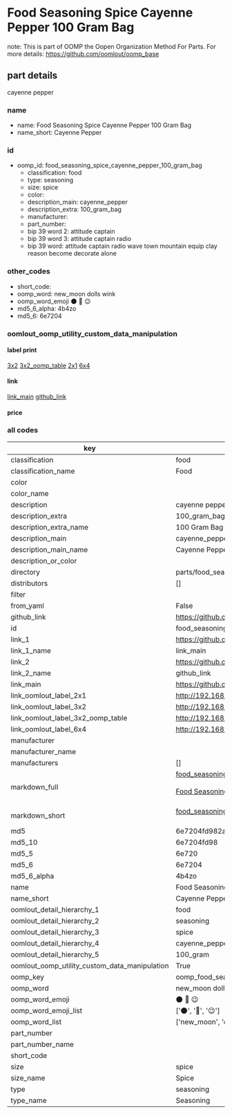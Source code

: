 # Food Seasoning Spice Cayenne Pepper 100 Gram Bag  

note: This is part of OOMP the Oopen Organization Method For Parts. For more details: https://github.com/oomlout/oomp_base

##  part details



cayenne pepper

### name
* name: Food Seasoning Spice Cayenne Pepper 100 Gram Bag
* name_short: Cayenne Pepper
### id
* oomp_id: food_seasoning_spice_cayenne_pepper_100_gram_bag
  * classification: food
  * type: seasoning
  * size: spice
  * color: 
  * description_main: cayenne_pepper
  * description_extra: 100_gram_bag
  * manufacturer: 
  * part_number: 
  * bip 39 word 2: attitude captain
  * bip 39 word 3: attitude captain radio
  * bip 39 word: attitude captain radio wave town mountain equip clay reason become decorate alone

### other_codes
* short_code: 
* oomp_word: new_moon dolls wink
* oomp_word_emoji :new_moon: :dolls: :wink:
* md5_6_alpha: 4b4zo
* md5_6: 6e7204






### oomlout_oomp_utility_custom_data_manipulation
#### label print
[3x2](http://192.168.1.245:1112/?label=oomp%204b4zo)
[3x2_oomp_table](http://192.168.1.107:1112/?label=oomp%204b4zo)
[2x1](http://192.168.1.242:1112/?label=oomp%204b4zo)
[6x4](http://192.168.1.55:1112/?label=oomp%204b4zo)    

#### link

[link_main](https://github.com/oomlout/oomlout_oomp_current_version_messy/tree/main/parts/food_seasoning_spice_cayenne_pepper_100_gram_bag) [github_link](https://github.com/oomlout/oomlout_oomp_part_src/tree/main/parts/food_seasoning_spice_cayenne_pepper_100_gram_bag)                             

#### price







### all codes 
| key | value |  
| --- | --- |  
| classification | food |  
| classification_name | Food |  
| color |  |  
| color_name |  |  
| description | cayenne pepper |  
| description_extra | 100_gram_bag |  
| description_extra_name | 100 Gram Bag |  
| description_main | cayenne_pepper |  
| description_main_name | Cayenne Pepper |  
| description_or_color |   |  
| directory | parts/food_seasoning_spice_cayenne_pepper_100_gram_bag |  
| distributors | [] |  
| filter |  |  
| from_yaml | False |  
| github_link | https://github.com/oomlout/oomlout_oomp_part_src/tree/main/parts/food_seasoning_spice_cayenne_pepper_100_gram_bag |  
| id | food_seasoning_spice_cayenne_pepper_100_gram_bag |  
| link_1 | https://github.com/oomlout/oomlout_oomp_current_version_messy/tree/main/parts/food_seasoning_spice_cayenne_pepper_100_gram_bag |  
| link_1_name | link_main |  
| link_2 | https://github.com/oomlout/oomlout_oomp_part_src/tree/main/parts/food_seasoning_spice_cayenne_pepper_100_gram_bag |  
| link_2_name | github_link |  
| link_main | https://github.com/oomlout/oomlout_oomp_current_version_messy/tree/main/parts/food_seasoning_spice_cayenne_pepper_100_gram_bag |  
| link_oomlout_label_2x1 | http://192.168.1.242:1112/?label=oomp%204b4zo |  
| link_oomlout_label_3x2 | http://192.168.1.245:1112/?label=oomp%204b4zo |  
| link_oomlout_label_3x2_oomp_table | http://192.168.1.107:1112/?label=oomp%204b4zo |  
| link_oomlout_label_6x4 | http://192.168.1.55:1112/?label=oomp%204b4zo |  
| manufacturer |  |  
| manufacturer_name |  |  
| manufacturers | [] |  
| markdown_full | [food_seasoning_spice_cayenne_pepper_100_gram_bag](https://github.com/oomlout/oomlout_oomp_current_version_messy/tree/main/parts/food_seasoning_spice_cayenne_pepper_100_gram_bag)<br>[](https://github.com/oomlout/oomlout_oomp_current_version_messy/tree/main/parts/food_seasoning_spice_cayenne_pepper_100_gram_bag)<br>[Food Seasoning Spice Cayenne Pepper 100 Gram Bag](https://github.com/oomlout/oomlout_oomp_current_version_messy/tree/main/parts/food_seasoning_spice_cayenne_pepper_100_gram_bag)<br><br> |  
| markdown_short | [food_seasoning_spice_cayenne_pepper_100_gram_bag](https://github.com/oomlout/oomlout_oomp_current_version_messy/tree/main/parts/food_seasoning_spice_cayenne_pepper_100_gram_bag)<br><br> |  
| md5 | 6e7204fd982a298642732f7f61888875 |  
| md5_10 | 6e7204fd98 |  
| md5_5 | 6e720 |  
| md5_6 | 6e7204 |  
| md5_6_alpha | 4b4zo |  
| name | Food Seasoning Spice Cayenne Pepper 100 Gram Bag |  
| name_short | Cayenne Pepper |  
| oomlout_detail_hierarchy_1 | food |  
| oomlout_detail_hierarchy_2 | seasoning |  
| oomlout_detail_hierarchy_3 | spice |  
| oomlout_detail_hierarchy_4 | cayenne_pepper |  
| oomlout_detail_hierarchy_5 | 100_gram |  
| oomlout_oomp_utility_custom_data_manipulation | True |  
| oomp_key | oomp_food_seasoning_spice_cayenne_pepper_100_gram_bag |  
| oomp_word | new_moon dolls wink |  
| oomp_word_emoji | :new_moon: :dolls: :wink: |  
| oomp_word_emoji_list | [':new_moon:', ':dolls:', ':wink:'] |  
| oomp_word_list | ['new_moon', 'dolls', 'wink'] |  
| part_number |  |  
| part_number_name |  |  
| short_code |  |  
| size | spice |  
| size_name | Spice |  
| type | seasoning |  
| type_name | Seasoning |  
